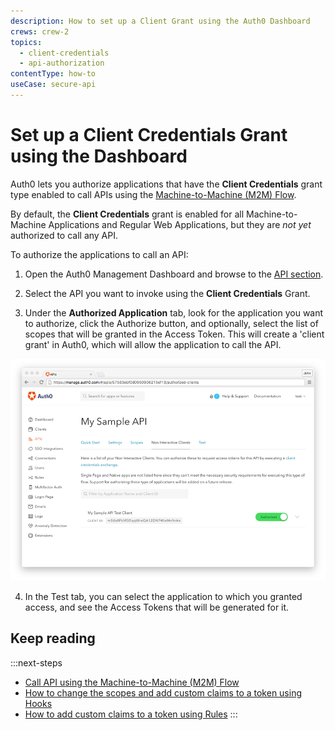 ```yaml
---
description: How to set up a Client Grant using the Auth0 Dashboard
crews: crew-2
topics:
  - client-credentials
  - api-authorization
contentType: how-to
useCase: secure-api
---
```


# Set up a Client Credentials Grant using the Dashboard

Auth0 lets you authorize applications that have the **Client Credentials** grant type enabled to call APIs using the [Machine-to-Machine (M2M) Flow](/flows/concepts/m2m-flow). 

By default, the **Client Credentials** grant is enabled for all Machine-to-Machine Applications and Regular Web Applications, but they are _not yet_ authorized to call any API.

To authorize the applications to call an API:

1. Open the Auth0 Management Dashboard and browse to the [API section](${manage_url}/#/apis).

2. Select the API you want to invoke using the **Client Credentials** Grant.

3. Under the **Authorized Application** tab, look for the application you want to authorize, click the Authorize button, and optionally, select the list of scopes that will be granted in the Access Token. This will create a 'client grant' in Auth0, which will allow the application to call the API.

![Authorize the Application](/media/articles/api-auth/apis-authorize-client-tab.png)

4. In the Test tab, you can select the application to which you granted access, and see the Access Tokens that will be generated for it.

## Keep reading

:::next-steps
* [Call API using the Machine-to-Machine (M2M) Flow](/flows/guides/m2m-flow/call-api-using-m2m-flow)
* [How to change the scopes and add custom claims to a token using Hooks](/api-auth/tutorials/client-credentials/customize-with-hooks)
* [How to add custom claims to a token using Rules](/scopes/current/sample-use-cases#add-custom-claims-to-a-token)
:::
